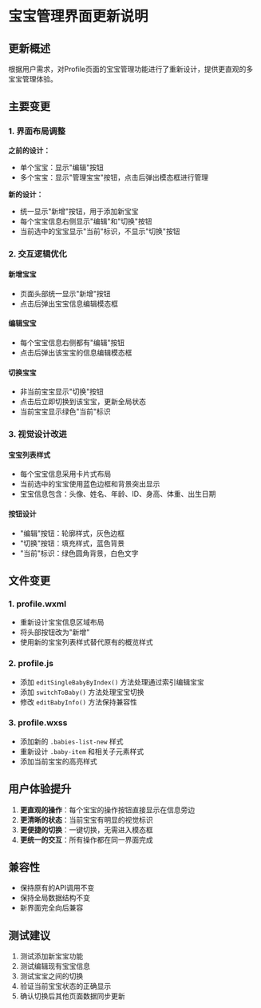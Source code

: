 # 宝宝管理界面更新说明

## 更新概述

根据用户需求，对Profile页面的宝宝管理功能进行了重新设计，提供更直观的多宝宝管理体验。

## 主要变更

### 1. 界面布局调整

**之前的设计：**
- 单个宝宝：显示"编辑"按钮
- 多个宝宝：显示"管理宝宝"按钮，点击后弹出模态框进行管理

**新的设计：**
- 统一显示"新增"按钮，用于添加新宝宝
- 每个宝宝信息右侧显示"编辑"和"切换"按钮
- 当前选中的宝宝显示"当前"标识，不显示"切换"按钮

### 2. 交互逻辑优化

#### 新增宝宝
- 页面头部统一显示"新增"按钮
- 点击后弹出宝宝信息编辑模态框

#### 编辑宝宝
- 每个宝宝信息右侧都有"编辑"按钮
- 点击后弹出该宝宝的信息编辑模态框

#### 切换宝宝
- 非当前宝宝显示"切换"按钮
- 点击后立即切换到该宝宝，更新全局状态
- 当前宝宝显示绿色"当前"标识

### 3. 视觉设计改进

#### 宝宝列表样式
- 每个宝宝信息采用卡片式布局
- 当前选中的宝宝使用蓝色边框和背景突出显示
- 宝宝信息包含：头像、姓名、年龄、ID、身高、体重、出生日期

#### 按钮设计
- "编辑"按钮：轮廓样式，灰色边框
- "切换"按钮：填充样式，蓝色背景
- "当前"标识：绿色圆角背景，白色文字

## 文件变更

### 1. profile.wxml
- 重新设计宝宝信息区域布局
- 将头部按钮改为"新增"
- 使用新的宝宝列表样式替代原有的概览样式

### 2. profile.js
- 添加 `editSingleBabyByIndex()` 方法处理通过索引编辑宝宝
- 添加 `switchToBaby()` 方法处理宝宝切换
- 修改 `editBabyInfo()` 方法保持兼容性

### 3. profile.wxss
- 添加新的 `.babies-list-new` 样式
- 重新设计 `.baby-item` 和相关子元素样式
- 添加当前宝宝的高亮样式

## 用户体验提升

1. **更直观的操作**：每个宝宝的操作按钮直接显示在信息旁边
2. **更清晰的状态**：当前宝宝有明显的视觉标识
3. **更便捷的切换**：一键切换，无需进入模态框
4. **更统一的交互**：所有操作都在同一界面完成

## 兼容性

- 保持原有的API调用不变
- 保持全局数据结构不变
- 新界面完全向后兼容

## 测试建议

1. 测试添加新宝宝功能
2. 测试编辑现有宝宝信息
3. 测试宝宝之间的切换
4. 验证当前宝宝状态的正确显示
5. 确认切换后其他页面数据同步更新